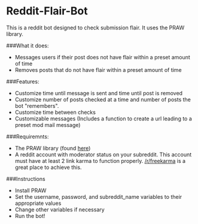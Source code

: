 Reddit-Flair-Bot
================
This is a reddit bot designed to check submission flair. It uses the PRAW library.

###What it does:  
* Messages users if their post does not have flair within a preset amount of time
* Removes posts that do not have flair within a preset amount of time

###Features:  
* Customize time until message is sent and time until post is removed
* Customize number of posts checked at a time and number of posts the bot "remembers".
* Customize time between checks
* Customizable messages (Includes a function to create a url leading to a preset mod mail message)

###Requiremnts:
* The PRAW library (found [here](https://praw.readthedocs.org/en/v2.1.16/))
* A reddit account with moderator status on your subreddit. This account must have at least 2 link karma to function properly. [/r/freekarma](http://www.reddit.com/r/freekarma) is a great place to achieve this.

###Instructions  
* Install PRAW
* Set the username, password, and subreddit_name variables to their appropriate values
* Change other variables if necessary
* Run the bot!
